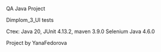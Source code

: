 QA Java Project

Dimplom_3_UI tests

Стек: Java 20, JUnit 4.13.2, maven 3.9.0 Selenium Java 4.6.0

Project by YanaFedorova